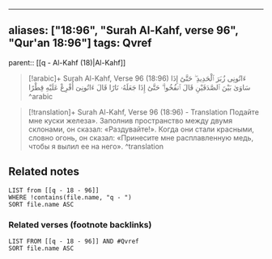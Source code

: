 
---
aliases: ["18:96", "Surah Al-Kahf, verse 96", "Qur'an 18:96"]
tags: Qvref
---

parent:: [[q - Al-Kahf (18)|Al-Kahf]]

> [!arabic]+ Surah Al-Kahf, Verse 96 (18:96)
> <span class="quran-arabic">ءَاتُونِى زُبَرَ ٱلْحَدِيدِ ۖ حَتَّىٰٓ إِذَا سَاوَىٰ بَيْنَ ٱلصَّدَفَيْنِ قَالَ ٱنفُخُوا۟ ۖ حَتَّىٰٓ إِذَا جَعَلَهُۥ نَارًا قَالَ ءَاتُونِىٓ أُفْرِغْ عَلَيْهِ قِطْرًا</span>
^arabic

> [!translation]+ Surah Al-Kahf, Verse 96 (18:96) - Translation
> Подайте мне куски железа». Заполнив пространство между двумя склонами, он сказал: «Раздувайте!». Когда они стали красными, словно огонь, он сказал: «Принесите мне расплавленную медь, чтобы я вылил ее на него».
^translation



## Related notes
```dataview
LIST from [[q - 18 - 96]]
WHERE !contains(file.name, "q - ")
SORT file.name ASC
```

### Related verses (footnote backlinks)
```dataview
LIST FROM [[q - 18 - 96]] AND #Qvref
SORT file.name ASC
```

